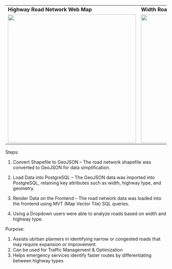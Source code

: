 <table>
  <tr>
    <td><b>Highway Road Network Web Map</b></td>
    <td><b>Width Road Network Web Map</b></td>
  </tr>
  <tr>
    <td><img src="https://github.com/user-attachments/assets/004e5f8e-3460-405d-b1d1-b36c10118930" width="400"></td>
    <td><img src="https://github.com/user-attachments/assets/79fee6b5-3924-46c7-a37f-8ca5d769f218" width="400"></td>
  </tr>
</table>



Steps:
1. Convert Shapefile to GeoJSON – The road network shapefile was converted to GeoJSON for data simplification.

2. Load Data into PostgreSQL – The GeoJSON data was imported into PostgreSQL, retaining key attributes such as width, highway type, and geometry.

3. Render Data on the Frontend – The road network data was loaded into the frontend using MVT (Map Vector Tile) SQL queries.

4. Using a Dropdown users were able to analyze roads based on width and highway type.


Purpose:
1. Assists ubrban planners in identifying narrow or congested roads that may require expansion or improvement.
2. Can be used for Traffic Management & Optimization
3. Helps emergency services identify faster routes by differentiating between highway types

